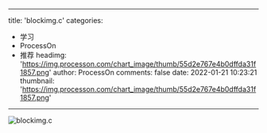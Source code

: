 
---
title: 'blockimg.c'
categories: 
 - 学习
 - ProcessOn
 - 推荐
headimg: 'https://img.processon.com/chart_image/thumb/55d2e767e4b0dffda31f1857.png'
author: ProcessOn
comments: false
date: 2022-01-21 10:23:21
thumbnail: 'https://img.processon.com/chart_image/thumb/55d2e767e4b0dffda31f1857.png'
---

<div>   
<img class="thumb" alt="blockimg.c" src="https://img.processon.com/chart_image/thumb/55d2e767e4b0dffda31f1857.png" referrerpolicy="no-referrer">
<p></p>  
</div>
            